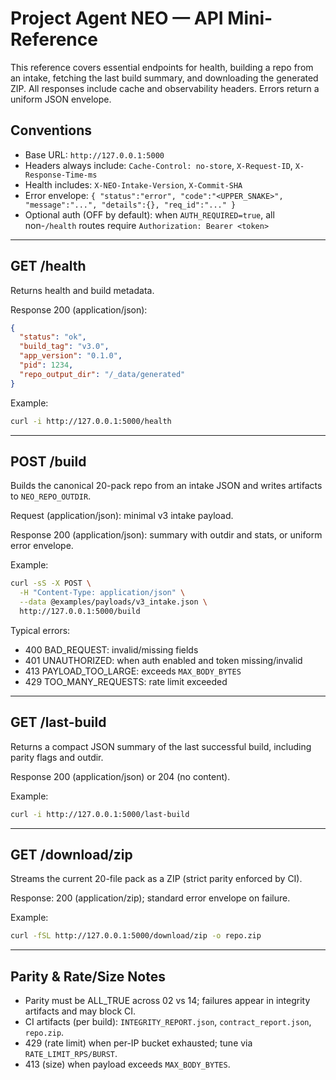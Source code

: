 # Project Agent NEO — API Mini-Reference

This reference covers essential endpoints for health, building a repo from an intake, fetching the last build summary, and downloading the generated ZIP. All responses include cache and observability headers. Errors return a uniform JSON envelope.

## Conventions
- Base URL: `http://127.0.0.1:5000`
- Headers always include: `Cache-Control: no-store`, `X-Request-ID`, `X-Response-Time-ms`
- Health includes: `X-NEO-Intake-Version`, `X-Commit-SHA`
- Error envelope: `{ "status":"error", "code":"<UPPER_SNAKE>", "message":"...", "details":{}, "req_id":"..." }`
- Optional auth (OFF by default): when `AUTH_REQUIRED=true`, all non-`/health` routes require `Authorization: Bearer <token>`

---

## GET /health
Returns health and build metadata.

Response 200 (application/json):
```json
{
  "status": "ok",
  "build_tag": "v3.0",
  "app_version": "0.1.0",
  "pid": 1234,
  "repo_output_dir": "/_data/generated"
}
```

Example:
```bash
curl -i http://127.0.0.1:5000/health
```

---

## POST /build
Builds the canonical 20-pack repo from an intake JSON and writes artifacts to `NEO_REPO_OUTDIR`.

Request (application/json): minimal v3 intake payload.

Response 200 (application/json): summary with outdir and stats, or uniform error envelope.

Example:
```bash
curl -sS -X POST \
  -H "Content-Type: application/json" \
  --data @examples/payloads/v3_intake.json \
  http://127.0.0.1:5000/build
```

Typical errors:
- 400 BAD_REQUEST: invalid/missing fields
- 401 UNAUTHORIZED: when auth enabled and token missing/invalid
- 413 PAYLOAD_TOO_LARGE: exceeds `MAX_BODY_BYTES`
- 429 TOO_MANY_REQUESTS: rate limit exceeded

---

## GET /last-build
Returns a compact JSON summary of the last successful build, including parity flags and outdir.

Response 200 (application/json) or 204 (no content).

Example:
```bash
curl -i http://127.0.0.1:5000/last-build
```

---

## GET /download/zip
Streams the current 20-file pack as a ZIP (strict parity enforced by CI).

Response: 200 (application/zip); standard error envelope on failure.

Example:
```bash
curl -fSL http://127.0.0.1:5000/download/zip -o repo.zip
```

---

## Parity & Rate/Size Notes
- Parity must be ALL_TRUE across 02 vs 14; failures appear in integrity artifacts and may block CI.
- CI artifacts (per build): `INTEGRITY_REPORT.json`, `contract_report.json`, `repo.zip`.
- 429 (rate limit) when per-IP bucket exhausted; tune via `RATE_LIMIT_RPS/BURST`.
- 413 (size) when payload exceeds `MAX_BODY_BYTES`.
